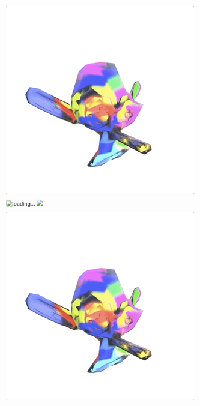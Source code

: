 ![](public/monkey5.gif)

<p>
        <img src={monkey5.gif} alt="loading..." />
        <img width="274" src="/Users/Zeki/Desktop/3dmodels/src/monkey5.gif" />

![](public/monkey5.gif)

</p>